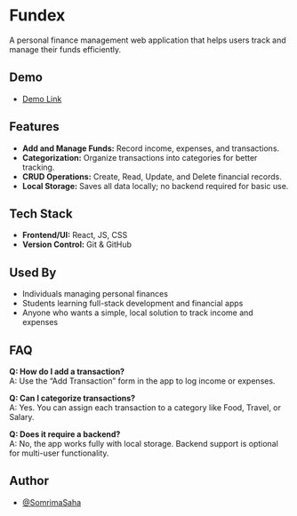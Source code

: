 # Fundex
A personal finance management web application that helps users track and manage their funds efficiently.

## Demo  
- [Demo Link](https://drive.google.com/file/d/1wzTGQ0JNgmWYiih5VCEs_Dqp2ylqxk4g/view?usp=sharing)  

## Features
- **Add and Manage Funds:** Record income, expenses, and transactions.  
- **Categorization:** Organize transactions into categories for better tracking.  
- **CRUD Operations:** Create, Read, Update, and Delete financial records.  
- **Local Storage:** Saves all data locally; no backend required for basic use.

## Tech Stack
- **Frontend/UI:** React, JS, CSS
- **Version Control:** Git & GitHub  

## Used By
- Individuals managing personal finances  
- Students learning full-stack development and financial apps  
- Anyone who wants a simple, local solution to track income and expenses  

## FAQ
**Q: How do I add a transaction?**  
A: Use the “Add Transaction” form in the app to log income or expenses.  

**Q: Can I categorize transactions?**  
A: Yes. You can assign each transaction to a category like Food, Travel, or Salary.  

**Q: Does it require a backend?**  
A: No, the app works fully with local storage. Backend support is optional for multi-user functionality.  

## Author
- [@SomrimaSaha](https://github.com/somrima-09) 





